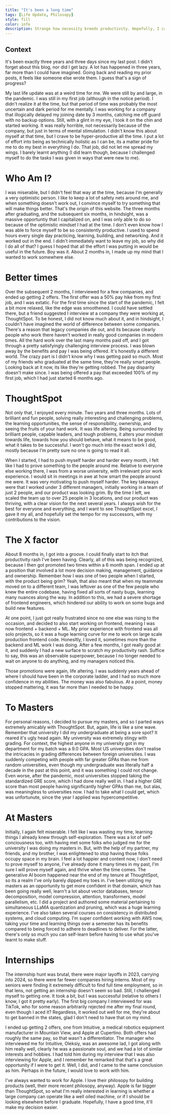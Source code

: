 ```yaml
---
title: "It's been a long time"
tags: [Life Update, Philosopy]
style: fill
color: info
description: Strange how necessity breeds productivity. Hopefully, I can make a case for retrospection.
---
```


## Context

It's been exactly three years and three days since my last post. I didn't forget about this blog, nor did I get lazy. A lot has happened in three
years, far more than I could have imagined. Going back and reading my prior posts, it feels like someone else wrote them. I guess that's a sign
of progress?

My last life update was at a weird time for me. We were still by and large, in the pandemic. I was still in my first job (although in the
notice period). I didn't realize it at the time, but that period of time was probably the most uncertain and dark period for me mentally. I was working for a company that illogically delayed my joining date by 3 months, catching me off guard with no backup options. Still, with a glint in my eye, I took it on the chin and started working. It was really horrible, not necessarily because of the company, but just in terms of mental stimulation. I didn't know this about myself at that time, but I crave to be hyper-productive all the time. I put a lot of effort into being as
technically holistic as I can be, its a matter pride for me to do my best in everything I do. That job, did not let me spread my wings. I
barely learnt anything (I did learn though, because I challenged myself to do the tasks I was given in ways that were new to me).

# Who Am I?

I was miserable, but I didn't feel that way at the time, because I'm generally a very optimistic person. I like to keep a lot of safety nets
around me, and when something doesn't work out, I convince myself to try something that will make things better. That's the origin of this website.
The three months after graduating, and the subsequent six months, in hindsight, was a massive opportuntiy that I capitalized on, and I was only
able to do so because of the optimistic mindset I had at the time. I don't even know how I was able to force myself to be so consistently
productive. I used to spend hours every single day practicing, learning, building, and networking. And it worked out in the end. I didn't
immediately want to leave my job, so why did I do all of that? I guess I hoped that all the effort I was putting in would be useful
in the future. Boy was it. About 2 months in, I made up my mind that I wanted to work somewhere else.

# Better times

Over the subsequent 2 months, I interviewed for a few companies, and ended up getting 2 offers. The first offer was a 50% pay hike from my first job, and I was extatic. For the first time since the start of the pandemic, I felt a bit more relaxed, like the edge was smoothened. I could
have settled there, but a friend suggested I interview at a company they were working at, ThoughtSpot. To be honest, I did not know much about it, and in hindsight, I couldn't have imagined the world of difference between some companies. There's a reason that legacy companies die out, and its because clearly people who work there haven't worked in really good companies in modern times. All the hard work over the last many months paid off, and I got through a pretty satisfyingly challenging interview process. I was blown away by the benefits and pay I was being offered. It's honestly a different world. The crazy part is I didn't know why I was getting paid so much. Most of my friends who graduated at the same time, they're really smart people. Looking back at it now, its like they're getting robbed. The pay disparity doesn't make since. I was being offered a pay that exceeded 100% of my first job, which I had just started 6 months ago.

# ThoughtSpot

Not only that, I enjoyed every minute. Two years and three months. Lots of brilliant and fun people, solving really interesting and challenging
problems, the learning opportunities, the sense of responsibility, ownership, and seeing the fruits of your hard work. It was life altering.
Being surrounded by brilliant people, capable leaders, and tough problems, it alters your mindset towards life, towards how you should behave,
what it means to be good, what it takes to be successful. I won't go much into the exact work I did, mostly because I'm pretty sure no one
is going to read it all.

When I started, I had to push myself harder and harder every month, I felt like I had to prove something to the people around me. Relative to everyone else working there, I was from a worse university, with irrelevant prior work experience. I would sit in meetings in awe at how smart the people around me were. It was very motivating to push myself harder. The key takeways were that I worked under 3 different managers, initially working in a team of just 2 people, and our product was looking grim. By the time I left, we scaled the team up to over 25 people in 3 locations, and our product was thriving, with a clear vision for the next several years. I always wish for the best for everyone and everything, and I want to see ThoughtSpot excel, I gave it my all, and hopefully set the tempo for my successors, with my contributions to the vision.

# The X factor

About 8 months in, I got into a groove. I could finally start to itch that productivity rash I've been having. Clearly, all of this was being recognized, because I then got promoted two times within a 6 month span. I ended up at a position that involved a lot more decision making, management, guidance and ownership. Remember how I was one of two people when I started, with the product being grim? Yeah, that also meant that when my teammate moved on to a different team, I was leftover as one of the few people who knew the entire codebase, having fixed all sorts of nasty bugs, learning many nuances along the way. In addition to this, we had a severe shortage of frontend engineers, which hindered our ability
to work on some bugs and build new features.

At one point, I just got really frustrated since no one else was rising to the occasion, and decided to also start working on frontend, meaning I was now frontend + backend + ML. My prior experience with frontend was all solo projects, so it was a huge learning curve for me to work on large scale production frontend code. Honesltly, I loved it, sometimes more than the backend and ML work I was doing. After a few months, I got really
good at it, and suddenly I had a new surface to scratch my productivity rash. Suffice to say, this was an observable superpower, because I no longer needed to wait on anyone to do anything, and my managers noticed this.

Those promotions were again, life altering. I was suddenly years ahead of where I should have been in the corporate ladder, and I had so much more confidence in my abilities. The money was also fabulous. At a point, money stopped mattering, it was far more than I needed to be happy.

# To Masters

For personal reasons, I decided to pursue my masters, and so I parted ways extremely amicably with ThoughtSpot. But, again, life is like a sine wave. Remember that university I did my undergraduate at being a sore spot? It reared it's ugly head again. My university was extremely stingy with grading. For context, the highest anyone in my university got in my department for my batch was a 9.0 GPA. Most US universities don't realise the intricacies in grading differences between foreign universities. I was suddenly competing with people with far greater GPAs than me from random universities, even though my undergraduate was literally half a decade in the past at this point, and it was something I could not change. Even worse, after the pandemic, most universities stopped taking the standardized GRE score, which I had done really well in. I had a higher GRE score than most people having significantly higher GPAs than me, but alas, was meaningless to universities now. I had to take what I could get, which was unfortunute, since the year I applied was hypercompetitive.

# At Masters

Initially, I again felt miserable. I felt like I was wasting my time, learning things I already knew through self-exploration. There was a lot of self-conciousness too, with having met some folks who judged me for the university I was doing my masters in. But, with the help of my partner, my friends, and my brother, I was enlightened to stop having those folks occupy space in my brain. I feel a lot happier and content now, I don't need to prove myself to anyone, I've already done it many times in my past, I'm sure I will prove myself again, and thrive when the time comes. The generative AI boom happened near the end of my tenure at ThoughtSpot, so its a realm I've only barely dipped my toes in. I've been utilizing my masters as an opportunity to get more confident in that domain, which has been going really well, learn't a lot about vector databases, tensor decomposition, model compression, attention, transformers, model parallelism, etc. I did a project and authored some material pertaining to simultaneous LLaMA quantization and pruning, which was a huge learning experience. I've also taken several courses on consistency in distributed systems, and cloud computing. I'm super confident working with AWS now, taking your time and learning things over a semester has its benefits compared to being forced to adhere to deadlines to deliver. For the latter, there's only so much you can self-learn before having to use what you've learnt to make stuff.

# Internships

The internship hunt was brutal, there were major layoffs in 2023, carrying into 2024, so there were far fewer companies hiring interns. Most of my seniors were finding it extremely difficult to find full time employment, so in that lens, not getting an internship doesn't seem so bad. Still, I challenged myself to getting one. It took a bit, but I was successful (relative to others I know, I got it pretty early). The first big company I interviewed for was TikTok, who for some reason arbitrarily rejected me after my final round, even though I aced it? Regardless, it worked out well for me, they're about to get banned in the states, glad I don't need to have that on my mind.

I ended up getting 2 offers, one from Intuitive, a medical robotics equipment manufacturer in Mountain View, and Apple at Cupertino. Both offers had roughly the same pay, so that wasn't a differentiator. The manager who interviewed me for Intuitive, Oleksiy, was an awesome lad, I got along with him really well, clearly he was a passionate soul, and we had a lot of similar interests and hobbies. I had told him during my interview that I was also interviewing for Apple, and I remember he remarked that that's a great opportunity if I were to get it. Well, I did, and I came to the same conclusion as him. Perhaps in the future, I would love to work with him.

I've always wanted to work for Apple. I love their philosopy for building products (well, their more recent philosopy, anyway). Apple is far bigger than ThoughtSpot, so what I'm really interested in learning is whether a large company can operate like a well oiled machine, or if I should be looking elsewhere before I graduate. Hopefully, I have a good time, it'll make my decision easier.